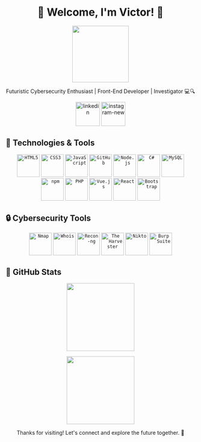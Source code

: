 <h1 align="center">🌌 Welcome, I'm Victor! 🚀</h1>

<p align="center">
  <img
    src="https://media.giphy.com/media/hvRJCLFzcasrR4ia7z/giphy.gif"
    width="150px"
  />
</p>

<p align="center">
  Futuristic Cybersecurity Enthusiast | Front-End Developer | Investigator 💻🔍
</p>

<p align="center">
  <a
    href="https://www.linkedin.com/in/victorcalslinguagemprogramacao/"
    target="_blank"
  >
    <img
      width="64"
      height="64"
      src="https://img.icons8.com/nolan/64/linkedin.png"
      alt="linkedin"
  /></a>

  <a href="https://www.instagram.com/victorcals_/" target="_blank">
    <img
      width="64"
      height="64"
      src="https://img.icons8.com/nolan/64/instagram-new.png"
      alt="instagram-new"
  /></a>
</p>

## 🚀 Technologies & Tools

<p align="center">
  <code
    ><img
      width="60px"
      src="https://cdn.jsdelivr.net/gh/devicons/devicon/icons/html5/html5-original-wordmark.svg"
      title="HTML5"
  /></code>
  <code
    ><img
      width="60px"
      src="https://cdn.jsdelivr.net/gh/devicons/devicon/icons/css3/css3-original-wordmark.svg"
      title="CSS3"
  /></code>
  <code
    ><img
      width="60px"
      src="https://cdn.jsdelivr.net/gh/devicons/devicon/icons/javascript/javascript-original.svg"
      title="JavaScript"
  /></code>
  <code
    ><img
      width="60px"
      src="https://cdn.jsdelivr.net/gh/devicons/devicon/icons/github/github-original.svg"
      title="GitHub"
  /></code>
  <code
    ><img
      width="60px"
      src="https://cdn.jsdelivr.net/gh/devicons/devicon/icons/nodejs/nodejs-original.svg"
      title="Node.js"
  /></code>
  <code
    ><img
      width="60px"
      src="https://cdn.jsdelivr.net/gh/devicons/devicon/icons/csharp/csharp-original.svg"
      title="C#"
  /></code>
  <code
    ><img
      width="60px"
      src="https://cdn.jsdelivr.net/gh/devicons/devicon/icons/mysql/mysql-original.svg"
      title="MySQL"
  /></code>
  <code
    ><img
      width="60px"
      src="https://cdn.jsdelivr.net/gh/devicons/devicon/icons/npm/npm-original-wordmark.svg"
      title="npm"
  /></code>
  <code
    ><img
      width="60px"
      src="https://cdn.jsdelivr.net/gh/devicons/devicon/icons/php/php-original.svg"
      title="PHP"
  /></code>
  <code
    ><img
      width="60px"
      src="https://cdn.jsdelivr.net/gh/devicons/devicon/icons/vuejs/vuejs-original.svg"
      title="Vue.js"
  /></code>
  <code
    ><img
      width="60px"
      src="https://cdn.jsdelivr.net/gh/devicons/devicon/icons/react/react-original.svg"
      title="React"
  /></code>
  <code
    ><img
      width="60px"
      src="https://cdn.jsdelivr.net/gh/devicons/devicon/icons/bootstrap/bootstrap-original.svg"
      title="Bootstrap"
  /></code>
</p>

## 🔒 Cybersecurity Tools

<p align="center">
  <code
    ><img
      width="60px"
      src="https://nmap.org/images/sitelogo-nmap.svg"
      title="Nmap"
  /></code>
  <code
    ><img
      width="60px"
      src="https://www.kali.org/images/kali-tools-icon-missing.svg"
      title="Whois"
  /></code>
  <code
    ><img
      width="60px"
      src="https://www.kali.org/tools/recon-ng/images/recon-ng-logo.svg"
      title="Recon-ng"
  /></code>
  <code
    ><img
      width="60px"
      src="https://www.kali.org/tools/theharvester/images/theharvester-logo.svg"
      title="The Harvester"
  /></code>
  <code
    ><img
      width="60px"
      src="https://www.kali.org/tools/nikto/images/nikto-logo.svg"
      title="Nikto"
  /></code>
  <!-- <code
    ><img
      width="60px"
      src="https://www.tenable.com/sites/all/themes/tenable_custom_1-2/images/nessus/nessus_logo.png"
      title="Nessus"
  /></code> -->
  <code
    ><img
      width="60px"
      src="https://www.kali.org/tools/burpsuite/images/burpsuite-logo.svg"
      title="Burp Suite"
  /></code>
</p>

<!-- <p align="center">
  <code
    ><img
      width="60px"
      src="https://www.kali.org/tools/ncrack/images/ncrack-logo.svg"
      title="Ncrack"
  /></code>
  <code
    ><img
      width="60px"
      src="https://www.kali.org/tools/samba/images/samba-logo.svg"
      title="Samba"
  /></code>
  <code
    ><img
      width="60px"
      src="https://www.kali.org/tools/metasploit-framework/images/metasploit-framework-logo.svg"
      title="Metasploit"
  /></code>
  <code
    ><img
      width="60px"
      src="https://www.kali.org/tools/wireshark/images/wireshark-logo.svg"
      title="Wireshark"
  /></code>
  <code
    ><img
      width="60px"
      src="https://www.kali.org/tools/scapy/images/scapy-logo.svg"
      title="Scapy"
  /></code>
  <code
    ><img
      width="60px"
      src="https://www.kali.org/tools/ettercap/images/ettercap-logo.svg"
      title="Ettercap"
  /></code>
</p> -->

## 🌟 GitHub Stats

<p align="center">
  <img
    height="180em"
    src="https://github-readme-stats-eight-theta.vercel.app/api?username=victorcals&show_icons=true&theme=algolia&include_all_commits=true&count_private=true"
  />
</p>

<p align="center">
  <img
    height="180em"
    src="https://github-readme-stats-eight-theta.vercel.app/api/top-langs/?username=victorcals&layout=compact&langs_count=8&theme=algolia"
  />
</p>

<p align="center">
  Thanks for visiting! Let's connect and explore the future together. 🌟
</p>
